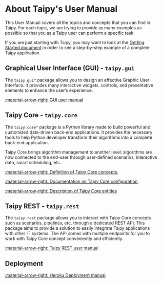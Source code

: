 # About Taipy's User Manual

This User Manual covers all the topics and concepts that you can find in Taipy.
For each topic, we are trying to provide as many examples as possible so that
you as a Taipy user can perform a specific task.

If you are just starting with Taipy, you may want to look at the [Getting Started document](../getting_started/installation.md)
in order to see a step-by-step example of a complete Taipy application.

## Graphical User Interface (GUI) - `taipy.gui`

The `taipy.gui^` package allows you to design an effective Graphic User Interface.
It provides many interactive widgets, controls, and presentative elements to enhance the
user’s experience.

[:material-arrow-right: GUI user manual](gui/index.md)

## Taipy Core - `taipy.core`

The `taipy.core^` package is a Python library made to build powerful and customized data-driven back-end applications.
It provides the necessary tools to help Python developer transform their algorithms into a complete
back-end application.

Taipy Core brings algorithm management to another level: algorithms are now connected to the end-user through
user-defined scenarios, interactive data, smart scheduling, etc.


[:material-arrow-right: Definition of Taipy Core concepts](core/concepts/index.md),

[:material-arrow-right: Documentation on Taipy Core configuration](core/config/index.md),

[:material-arrow-right: Description of Taipy Core entities](core/entities/index.md)

## Taipy REST - `taipy.rest`

The `taipy.rest` package allows you to interact with Taipy Core concepts such as scenarios,
pipelines, etc. through a dedicated REST API. This package aims to provide a solution to
easily integrate Taipy applications with other IT systems. The API comes with
multiple endpoints for you to work with Taipy Core concept conveniently and efficiently.

[:material-arrow-right: Taipy REST user manual](rest/index.md)

## Deployment

[:material-arrow-right: Heroku Deployment manual](deployment/heroku/getting-started.md)
